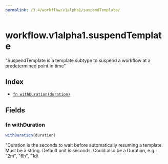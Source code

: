 ```yaml
---
permalink: /3.4/workflow/v1alpha1/suspendTemplate/
---
```


# workflow.v1alpha1.suspendTemplate

"SuspendTemplate is a template subtype to suspend a workflow at a predetermined point in time"

## Index

* [`fn withDuration(duration)`](#fn-withduration)

## Fields

### fn withDuration

```ts
withDuration(duration)
```

"Duration is the seconds to wait before automatically resuming a template. Must be a string. Default unit is seconds. Could also be a Duration, e.g.: \"2m\", \"6h\", \"1d\